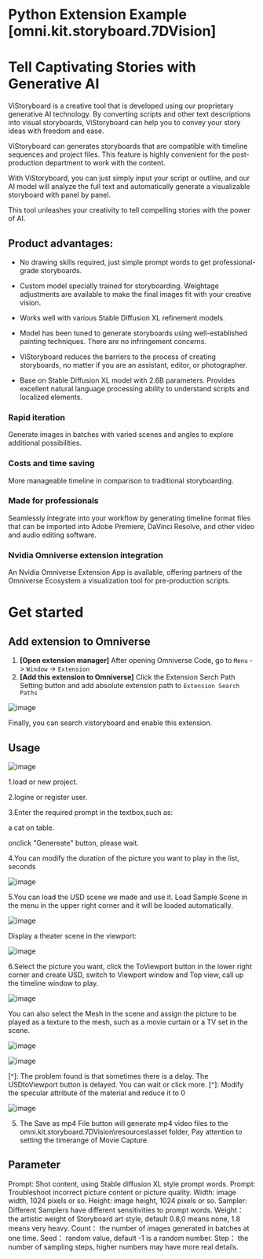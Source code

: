 # Python Extension Example [omni.kit.storyboard.7DVision]



# Tell Captivating Stories with Generative AI

ViStoryboard is a creative tool that is developed using our proprietary generative AI technology. By converting scripts and other text descriptions into visual storyboards, ViStoryboard can help you to convey your story ideas with freedom and ease.  

ViStoryboard can generates storyboards that are compatible with timeline sequences and project files. This feature is highly convenient for the post-production department to work with the content.

With ViStoryboard, you can just simply input your script or outline, and our AI model will analyze the full text and automatically generate a visualizable storyboard with panel by panel.

This tool unleashes your creativity to tell compelling stories with the power of AI.



## Product advantages:

- No drawing skills required, just simple prompt words to get professional-grade storyboards.
- Custom model specially trained for storyboarding. Weightage adjustments are available to make the final images fit with your creative vision.  

- Works well with various Stable Diffusion XL refinement models.

- Model has been tuned to generate storyboards using well-established painting techniques. There are no infringement concerns.
- ViStoryboard reduces the barriers to the process of creating storyboards, no matter if you are an assistant, editor, or photographer.
- Base on Stable Diffusion XL model with 2.6B parameters. Provides excellent natural language processing ability to understand scripts and localized elements.




### Rapid iteration

Generate images in batches with varied scenes and angles to explore additional possibilities.



### Costs and time saving  

More manageable timeline in comparison to traditional storyboarding.



### Made for professionals

Seamlessly integrate into your workflow by generating timeline format files that can be imported into Adobe Premiere, DaVinci Resolve, and other video and audio editing software.



### Nvidia Omniverse extension integration

An Nvidia Omniverse Extension App is available, offering partners of the Omniverse Ecosystem a visualization tool for pre-production scripts.



# Get started

## Add extension to Omniverse

1. **[Open extension manager]** After opening Omniverse Code, go to `Menu` -> `Window` -> `Extension`
2. **[Add this extension to Omniverse]** Click the Extension Serch Path Setting button and add absolute extension path to `Extension Search Paths`


![image](README.assets\01.png)

Finally, you can search vistoryboard and enable this extension.


## Usage

![image](README.assets\02.png)

1.load or new project.

2.logine or register user.

3.Enter the required prompt in the textbox,such as:

a cat on table.

onclick "Genereate" button, please wait.

4.You can modify the duration of the picture you want to play in the list, seconds


![image](README.assets\03.png)





5.You can load the USD scene we made and use it. Load Sample Scene in the menu in the upper right corner and it will be loaded automatically.

![image](README.assets\05.png)

Display a theater scene in the viewport:

![image](README.assets\06.png)



6.Select the picture you want, click the ToViewport button in the lower right corner and create USD, switch to Viewport window and Top view, call up the timeline window to play.

![image](README.assets\04.png)

You can also select the Mesh in the scene and assign the picture to be played as a texture to the mesh, such as a movie curtain or a TV set in the scene.

![image](README.assets\06.png)

![image](README.assets\07.png)

[^]: The problem found is that sometimes there is a delay. The USDtoViewport button is delayed. You can wait or click more.
[^]: Modify the specular attribute of the material and reduce it to 0

![image](README.assets\08.png)




5. The Save as mp4 File button will generate mp4 video files to the omni.kit.storyboard.7DVision\resources\asset folder, Pay attention to setting the timerange of Movie Capture.


## Parameter

  Prompt: Shot content, using Stable diffusion XL style prompt words.
  Prompt: Troubleshoot incorrect picture content or picture quality.
  Width: image width, 1024 pixels or so.
  Height: image height, 1024 pixels or so.
  Sampler: Different Samplers have different sensitivities to prompt words.
  Weight： the artistic weight of Storyboard art style, default 0.8,0 means none, 1.8 means very heavy.
  Count： the number of images generated in batches at one time.
  Seed： random value, default -1 is a random number.
  Step： the number of sampling steps, higher numbers may have more real details.



